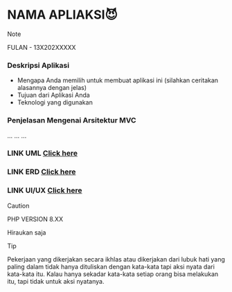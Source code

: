 # NAMA APLIAKSI:smiling_imp:
> [!NOTE]
> FULAN - 13X202XXXXX


### Deskripsi Aplikasi
- Mengapa Anda memilih untuk membuat aplikasi ini (silahkan ceritakan alasannya dengan jelas)
- Tujuan dari Aplikasi Anda 
- Teknologi yang digunakan



### Penjelasan Mengenai Arsitektur MVC
...
...
...


### LINK UML [Click here](https://github.com/ICLabs-Fikom-UMI/Example-rules.git)
### LINK ERD [Click here](https://github.com/ICLabs-Fikom-UMI/Example-rules.git)
### LINK UI/UX [Click here](https://github.com/ICLabs-Fikom-UMI/Example-rules.git)



> [!CAUTION]
> PHP VERSION 8.XX




Hiraukan saja
> [!TIP]
> Pekerjaan yang dikerjakan secara ikhlas atau dikerjakan dari lubuk hati yang paling dalam tidak hanya dituliskan dengan kata-kata tapi aksi nyata dari kata-kata itu. Kalau hanya sekadar kata-kata setiap orang bisa melakukan itu, tapi tidak untuk aksi nyatanya.